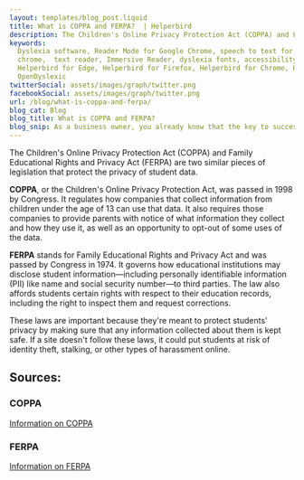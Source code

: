 ```yaml
---
layout: templates/blog_post.liquid
title: What is COPPA and FERPA?  | Helperbird
description: The Children's Online Privacy Protection Act (COPPA) and Family Educational Rights and Privacy Act (FERPA) are two similar pieces of legislation that protect the privacy of student data.
keywords:
  Dyslexia software, Reader Mode for Google Chrome, speech to text for chrome, Text to speech for
  chrome,  text reader, Immersive Reader, dyslexia fonts, accessibility software, dyslexia software,
  Helperbird for Edge, Helperbird for Firefox, Helperbird for Chrome, Opendyslexic for Chrome,
  OpenDyslexic
twitterSocial: assets/images/graph/twitter.png
facebookSocial: assets/images/graph/twitter.png
url: /blog/what-is-coppa-and-ferpa/
blog_cat: Blog
blog_title: What is COPPA and FERPA?
blog_snip: As a business owner, you already know that the key to success is efficiency. You need to be able to get the job done quickly and accurately, in order to maximize your time and resources. 
---
```



The Children's Online Privacy Protection Act (COPPA) and Family Educational Rights and Privacy Act (FERPA) are two similar pieces of legislation that protect the privacy of student data.

**COPPA**, or the Children's Online Privacy Protection Act, was passed in 1998 by Congress. It regulates how companies that collect information from children under the age of 13 can use that data. It also requires those companies to provide parents with notice of what information they collect and how they use it, as well as an opportunity to opt-out of some uses of the data.

**FERPA** stands for Family Educational Rights and Privacy Act and was passed by Congress in 1974. It governs how educational institutions may disclose student information—including personally identifiable information (PII) like name and social security number—to third parties. The law also affords students certain rights with respect to their education records, including the right to inspect them and request corrections.

These laws are important because they're meant to protect students' privacy by making sure that any information collected about them is kept safe. If a site doesn't follow these laws, it could put students at risk of identity theft, stalking, or other types of harassment online.

  

## Sources:

### COPPA
[Information on COPPA](https://www.ftc.gov/business-guidance/resources/complying-coppa-frequently-asked-questions?msclkid=dac21fc7ce5511ecbca94bf6327c3826)

### FERPA
[Information on FERPA](https://www.cdc.gov/phlp/publications/topic/ferpa.html?msclkid=13232553ce5611ec8741a253c1f3c01a)